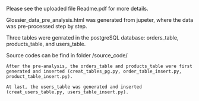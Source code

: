 Please see the uploaded file Readme.pdf for more details.

Glossier_data_pre_analysis.html was generated from jupeter, where the data was pre-processed step by step.

Three tables were genrated in the postgreSQL database: orders_table, products_table, and users_table.

Source codes can be find in folder /source_code/ 

    After the pre-analysis, the orders_table and products_table were first generated and inserted (creat_tables_pg.py, order_table_insert.py, product_table_insert.py).

    At last, the users_table was generated and inserted (creat_users_table.py, users_table_insert.py).


